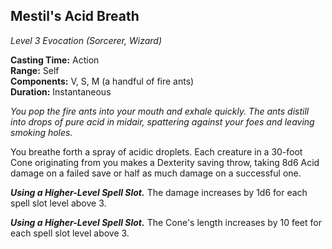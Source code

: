 ## Mestil's Acid Breath
*Level 3 Evocation (Sorcerer, Wizard)*

**Casting Time:** Action  
**Range:** Self  
**Components:** V, S, M (a handful of fire ants)  
**Duration:** Instantaneous

*You pop the fire ants into your mouth and exhale quickly. The ants distill into drops of pure acid in midair, spattering against your foes and leaving smoking holes.*

You breathe forth a spray of acidic droplets. Each creature in a 30-foot Cone originating from you makes a Dexterity saving throw, taking 8d6 Acid damage on a failed save or half as much damage on a successful one.

***Using a Higher-Level Spell Slot.*** The damage increases by 1d6 for each spell slot level above 3.

***Using a Higher-Level Spell Slot.*** The Cone's length increases by 10 feet for each spell slot level above 3.